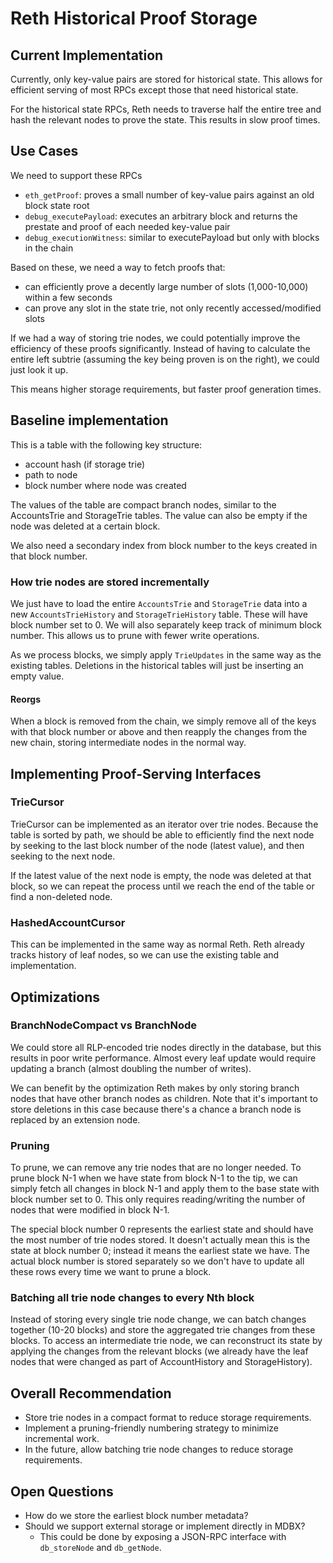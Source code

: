 # Reth Historical Proof Storage

## Current Implementation

Currently, only key-value pairs are stored for historical state. This allows for efficient serving of most RPCs except those that need historical state.

For the historical state RPCs, Reth needs to traverse half the entire tree and hash the relevant nodes to prove the state. This results in slow proof times.

## Use Cases

We need to support these RPCs

- `eth_getProof`: proves a small number of key-value pairs against an old block state root
- `debug_executePayload`: executes an arbitrary block and returns the prestate and proof of each needed key-value pair
- `debug_executionWitness`: similar to executePayload but only with blocks in the chain

Based on these, we need a way to fetch proofs that:
- can efficiently prove a decently large number of slots (1,000-10,000) within a few seconds
- can prove any slot in the state trie, not only recently accessed/modified slots

If we had a way of storing trie nodes, we could potentially improve the efficiency of these proofs significantly. Instead of having to calculate the entire left subtrie (assuming the key being proven is on the right), we could just look it up.

This means higher storage requirements, but faster proof generation times.

## Baseline implementation

This is a table with the following key structure:

- account hash (if storage trie)
- path to node
- block number where node was created

The values of the table are compact branch nodes, similar to the AccountsTrie and StorageTrie tables. The value can also be empty if the node was deleted at a certain block.

We also need a secondary index from block number to the keys created in that block number.

### How trie nodes are stored incrementally

We just have to load the entire `AccountsTrie` and `StorageTrie` data into a new `AccountsTrieHistory` and `StorageTrieHistory` table. These will have block number set to 0. We will also separately keep track of minimum block number. This allows us to prune with fewer write operations.

As we process blocks, we simply apply `TrieUpdates` in the same way as the existing tables. Deletions in the historical tables will just be inserting an empty value.

#### Reorgs

When a block is removed from the chain, we simply remove all of the keys with that block number or above and then reapply the changes from the new chain, storing intermediate nodes in the normal way.

## Implementing Proof-Serving Interfaces

### TrieCursor

TrieCursor can be implemented as an iterator over trie nodes. Because the table is sorted by path, we should be able to efficiently find the next node by seeking to the last block number of the node (latest value), and then seeking to the next node.

If the latest value of the next node is empty, the node was deleted at that block, so we can repeat the process until we reach the end of the table or find a non-deleted node.

### HashedAccountCursor

This can be implemented in the same way as normal Reth. Reth already tracks history of leaf nodes, so we can use the existing table and implementation.

## Optimizations

### BranchNodeCompact vs BranchNode

We could store all RLP-encoded trie nodes directly in the database, but this results in poor write performance. Almost every leaf update would require updating a branch (almost doubling the number of writes).

We can benefit by the optimization Reth makes by only storing branch nodes that have other branch nodes as children. Note that it's important to store deletions in this case because there's a chance a branch node is replaced by an extension node.

### Pruning

To prune, we can remove any trie nodes that are no longer needed. To prune block N-1 when we have state from block N-1 to the tip, we can simply fetch all changes in block N-1 and apply them to the base state with block number set to 0. This only requires reading/writing the number of nodes that were modified in block N-1.

The special block number 0 represents the earliest state and should have the most number of trie nodes stored. It doesn't actually mean this is the state at block number 0; instead it means the earliest state we have. The actual block number is stored separately so we don't have to update all these rows every time we want to prune a block.

### Batching all trie node changes to every Nth block

Instead of storing every single trie node change, we can batch changes together (10-20 blocks) and store the aggregated trie changes from these blocks. To access an intermediate trie node, we can reconstruct its state by applying the changes from the relevant blocks (we already have the leaf nodes that were changed as part of AccountHistory and StorageHistory).

## Overall Recommendation

- Store trie nodes in a compact format to reduce storage requirements.
- Implement a pruning-friendly numbering strategy to minimize incremental work.
- In the future, allow batching trie node changes to reduce storage requirements.

## Open Questions

- How do we store the earliest block number metadata?
- Should we support external storage or implement directly in MDBX?
    - This could be done by exposing a JSON-RPC interface with `db_storeNode` and `db_getNode`.